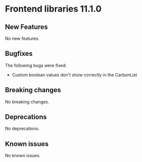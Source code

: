 # Frontend libraries 11.1.0

## New Features

No new features.

## Bugfixes

The following bugs were fixed:

* Custom boolean values don't show correctly in the CarbonList

## Breaking changes

No breaking changes.

## Deprecations

No deprecations.

## Known issues

No known issues.